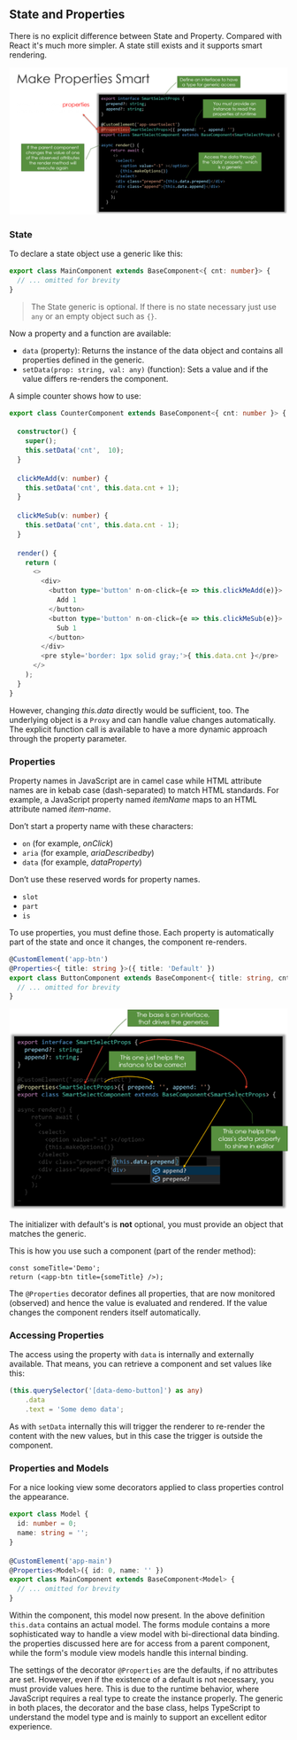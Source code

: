 
## State and Properties

There is no explicit difference between State and Property. Compared with React it's much more simpler. A state still exists and it supports smart rendering.

![Figure A-3: Smart Properties](assets/smartprops.png)

### State

To declare a state object use a generic like this:

~~~ts
export class MainComponent extends BaseComponent<{ cnt: number}> {
  // ... omitted for brevity
}
~~~

> The State generic is optional. If there is no state necessary just use `any` or an empty object such  as `{}`.

Now a property and a function are available:

* `data` (property): Returns the instance of the data object and contains all properties defined in the generic.
* `setData(prop: string, val: any)` (function): Sets a value and if the value differs re-renders the component.

A simple counter shows how to use:

~~~ts
export class CounterComponent extends BaseComponent<{ cnt: number }> {

  constructor() {
    super();
    this.setData('cnt',  10);
  }

  clickMeAdd(v: number) {
    this.setData('cnt', this.data.cnt + 1);
  }

  clickMeSub(v: number) {
    this.setData('cnt', this.data.cnt - 1);
  }

  render() {
    return (
      <>
        <div>
          <button type='button' n-on-click={e => this.clickMeAdd(e)}>
            Add 1
          </button>
          <button type='button' n-on-click={e => this.clickMeSub(e)}>
            Sub 1
          </button>
        </div>
        <pre style='border: 1px solid gray;'>{ this.data.cnt }</pre>
      </>
    );
  }
}
~~~

However, changing *this.data* directly would be sufficient, too. The underlying object is a `Proxy` and can handle value changes automatically. The explicit function call is available to have a more dynamic approach through the property parameter.

### Properties

Property names in JavaScript are in camel case while HTML attribute names are in kebab case (dash-separated) to match HTML standards. For example, a JavaScript property named *itemName* maps to an HTML attribute named *item-name*.

Don’t start a property name with these characters:

* `on` (for example, *onClick*)
* `aria` (for example, *ariaDescribedby*)
* `data` (for example, *dataProperty*)

Don’t use these reserved words for property names.

* `slot`
* `part`
* `is`

To use properties, you must define those. Each property is automatically part of the state and once it changes, the component re-renders.

~~~ts
@CustomElement('app-btn')
@Properties<{ title: string }>({ title: 'Default' })
export class ButtonComponent extends BaseComponent<{ title: string, cnt: number }> {
  // ... omitted for brevity
}
~~~

![Figure A-4: Smart Property Declaration](assets/smartprops2.png)

The initializer with default's is __not__ optional, you must provide an object that matches the generic.

This is how you use such a component (part of the render method):

~~~tsx
const someTitle='Demo';
return (<app-btn title={someTitle} />);
~~~

The `@Properties` decorator defines all properties, that are now monitored (observed) and hence the value is evaluated and rendered. If the value changes the component renders itself automatically.

### Accessing Properties

The access using the property with `data` is internally and externally available. That means, you can retrieve a component and set values like this:

~~~ts
(this.querySelector('[data-demo-button]') as any)
    .data
    .text = 'Some demo data';
~~~

As with `setData` internally this will trigger the renderer to re-render the content with the new values, but in this case the trigger is outside the component.

### Properties and Models

For a nice looking view some decorators applied to class properties control the appearance.

~~~ts
export class Model {
  id: number = 0;
  name: string = '';
}

@CustomElement('app-main')
@Properties<Model>({ id: 0, name: '' })
export class MainComponent extends BaseComponent<Model> {
  // ... omitted for brevity
}
~~~

Within the component, this model now present. In the above definition `this.data` contains an actual model. The forms module contains a more sophisticated way to handle a view model with bi-directional data binding. the properties discussed here are for access from a parent component, while the form's module view models handle this internal binding.

The settings of the decorator `@Properties` are the defaults, if no attributes are set. However, even if the existence of a default is not necessary, you must provide values here. This is due to the runtime behavior, where JavaScript requires a real type to create the instance properly. The generic in both places, the decorator and the base class, helps TypeScript to understand the model type and is mainly to support an excellent editor experience.
